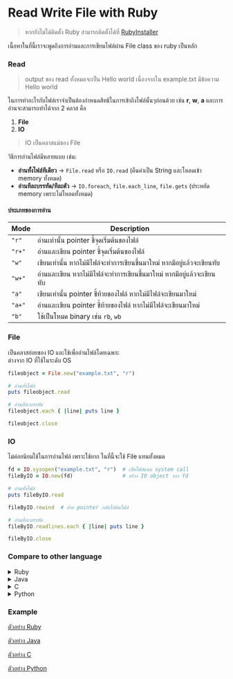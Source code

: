 # Read Write File with Ruby  
> หากยังไม่ได้ติดตั้ง Ruby สามารถติดตั้งได้ที่ [RubyInstaller](https://rubyinstaller.org/)

เนื้อหาในที่นี้เราจะพูดถึงการอ่านและการเขียนไฟล์ผ่าน File class ของ ruby เป็นหลัก
### Read
> output ของ read ทั้งหมดจะเป็น Hello world เนื่องจากใน example.txt มีข้อความ Hello world

ในการทำอะไรกับไฟล์เราจำเป็นต้องกำหนดสิทธิในการเข้าถึงไฟล์นั้นๆก่อนด้วย เช่น **r**, **w**, **a**  และการอ่านจะสามารถทำได้จาก 2 คลาส คือ  

1. **File**  
2. **IO**  

> IO เป็นคลาสแม่ของ File  

วิธีการอ่านไฟล์มีหลายแบบ เช่น:  
- **อ่านทั้งไฟล์ทีเดียว** → `File.read` หรือ `IO.read` (คืนค่าเป็น String และโหลดเข้า memory ทั้งหมด)  
- **อ่านทีละบรรทัด/ทีละตัว** → `IO.foreach`, `file.each_line`, `file.gets` (ประหยัด memory เพราะไม่โหลดทั้งหมด)  


#### ประเภทของการอ่าน  

| Mode   | Description |
|--------|-------------|
| `"r"`   | อ่านเท่านั้น pointer ชี้จุดเริ่มต้นของไฟล์ |
| `"r+"`  | อ่านและเขียน pointer ชี้จุดเริ่มต้นของไฟล์ |
| `"w"`   | เขียนเท่านั้น หากไม่มีไฟล์จะทำการเขียนขึ้นมาใหม่ หากมีอยู่แล้วจะเขียนทับ |
| `"w+"`  | อ่านและเขียน หากไม่มีไฟล์จะทำการเขียนขึ้นมาใหม่ หากมีอยู่แล้วจะเขียนทับ |
| `"a"`   | เขียนเท่านั้น pointer ชี้ท้ายของไฟล์ หากไม่มีไฟล์จะเขียนมาใหม่ |
| `"a+"`  | อ่านและเขียน pointer ชี้ท้ายของไฟล์ หากไม่มีไฟล์จะเขียนมาใหม่ |
| `"b"`   | ใช้เป็นโหมด binary เช่น `rb`, `wb` |


### File
เป็นคลาสย่อยของ IO และใช้เพื่ออ่านไฟล์โดยเฉพาะ  
ต่างจาก IO ที่ใช้ในระดับ OS  

```ruby
fileobject = File.new("example.txt", "r")

# อ่านทั้งไฟล์ 
puts fileobject.read

# อ่านทีละบรรทัด
fileobject.each { |line| puts line }

fileobject.close
```
### IO 
ไม่ค่อยนิยมใช้ในการอ่านไฟล์ เพราะใช้ยาก ในที่นี้จะใช้ File แทนทั้งหมด
```ruby
fd = IO.sysopen("example.txt", "r")  # เปิดไฟล์แบบ system call
fileByIO = IO.new(fd)                # สร้าง IO object จาก fd

# อ่านทั้งไฟล์
puts fileByIO.read

fileByIO.rewind  # ย้าย pointer กลับไปต้นไฟล์

# อ่านทีละบรรทัด
fileByIO.readlines.each { |line| puts line }

fileByIO.close
```


### Compare to other language
  <details>
    <summary>Ruby</summary>
  
  ```ruby
    begin
      fileobject = File.new("example.txt", "r+")
    
      # Read
      puts fileobject.read
    
      # Write
      puts "What text do you want to replace:"
      fileobject.syswrite("new Text")
    
    rescue Errno::ENOENT
      puts "Error: File not found!"
    
    rescue Errno::EACCES
      puts "Error: Permission denied!"
    
    rescue => e
      puts "Unexpected error: #{e.message}"
    
    ensure
      fileobject.close if fileobject
    end
   ```
  </details>
<details>
  <summary>Java</summary>

```java
import java.io.FileReader;
import java.io.FileWriter;
import java.io.IOException;

class rw {
    public static void main(String[] args) {
        // Read
        try (FileReader fr = new FileReader("example.txt")) {
            int ch;
            while ((ch = fr.read()) != -1) {
                System.out.print((char) ch);
            }
        } catch (IOException e) {
            e.printStackTrace();
        }

        // Write
        try (FileWriter fw = new FileWriter("example.txt")) {
            fw.write("new text");
        } catch (IOException e) {
            e.printStackTrace();
        }
    }
}
```
ใน java มีหลายตัวที่สามารถใช้ได้ในการอ่าน File ได้ เช่น Scanner FileReader Byte BufferReader โดยแต่ละตัวก็จะมีสิ่ง่ที่เป็นเอกลักษณ์ของมัน เช่น 

Scanner -> อ่านทั้งไฟล์

FileReader -> อ่านทีละตัวอักษร

BufferReader -> อ่านทีละบรรทัด

ยังมีอีกหลายตัวที่ใช้แทนกันได้มันจะมีความหลากหลายได้การใช้ แต่ Ruby จะมีแค่ File กับ IO ซึ่งมีน้อยกว่าแต่ก็แลกกับการเขียนได้ง่าย
</details> 

  <details>
    <summary>C</summary>
  
  ```c
  #include <stdio.h>
  
  int main()
  {
      FILE *fptr;
      char filename[100];
      char text[100];
      int ch;
  
      fptr = fopen("example.txt", "r+");
      if (fptr == NULL)
      {
          printf("File not found!\n");
          return 1;
      }
      // Read
      while ((ch = fgetc(fptr)) != EOF)
      {
          putchar(ch);
      }
      printf("\n");
  
      // Write
      printf("Enter text: ");
      scanf(" %[^\n]", text);
      fseek(fptr, 0, SEEK_END);
      fputs(text, fptr);
  
      fclose(fptr);
      return 0;
  }
   ```
เนื่องจาก C เป็น low language มันจะค่อนข้างอ่านยาก เนื่องจากเป็นการอ่านไฟล์โดยใช้ pointer ชี้และอ่านค่าจาก pointer แปลงเป็น char และเมื่อใช้เสร็จจำเป็นต้อง rewind pointer กลับเข้าจุดตั้งเดิม จะเห็นได้เลยว่า Ruby นั้นง่ายกว่า
  </details>

  </details> 
  
  <details>
    <summary>Python</summary>
  
  ```python
try:
    with open("example.txt", "r+") as file:
        # Read
        content = file.read()
        print(content)

        # Write at the end
        text = input("What do you want to write: ")
        file.write("\n" + text)

except FileNotFoundError:
    print("Error: File was not found!")

   ```
python เป็นภาษาที่ออกกแบบมาให้ดูง่าย เมื่อใช้ with ทำให้ file close อัตโนมัต ทำให้โค้ดดูสะอาดและเขียนง่าย
  </details>
  
### Example 

[ตัวอย่าง Ruby](rw.rb)

[ตัวอย่าง Java](rw.java)

[ตัวอย่าง C](rw.c)

[ตัวอย่าง Python](rw.py)

